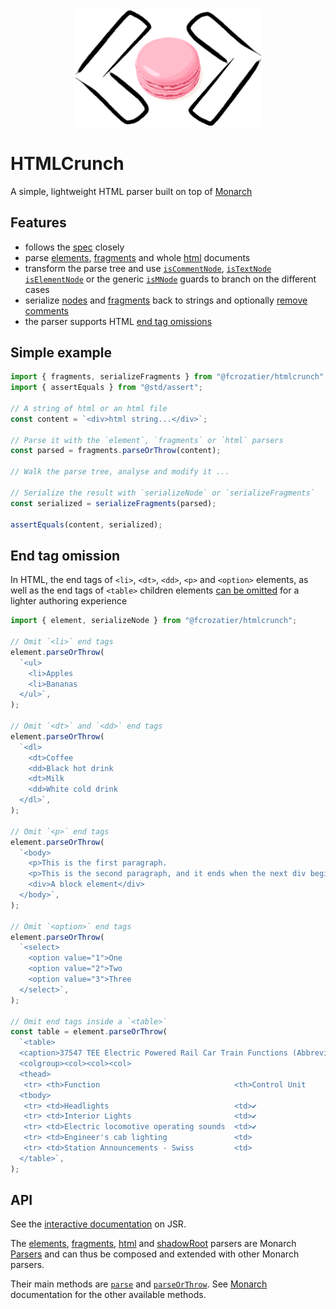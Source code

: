 <div align="center">
  <img src="/assets/htmlcrunch.png" width="300" alt="">
</div>

# HTMLCrunch

A simple, lightweight HTML parser built on top of [Monarch](https://jsr.io/@fcrozatier/monarch)

## Features

- follows the [spec](https://html.spec.whatwg.org/) closely
- parse [elements](https://jsr.io/@fcrozatier/htmlcrunch/doc/~/element),
  [fragments](https://jsr.io/@fcrozatier/htmlcrunch/doc/~/fragments) and whole
  [html](https://jsr.io/@fcrozatier/htmlcrunch/doc/~/html) documents
- transform the parse tree and use [`isCommentNode`](https://jsr.io/@fcrozatier/htmlcrunch/doc/~/isCommentNode), [`isTextNode`](https://jsr.io/@fcrozatier/htmlcrunch/doc/~/isTextNode) [`isElementNode`](https://jsr.io/@fcrozatier/htmlcrunch/doc/~/isElementNode)
  or the generic [`isMNode`](https://jsr.io/@fcrozatier/htmlcrunch/doc/~/isMNode) guards to branch on the different cases
- serialize [nodes](https://jsr.io/@fcrozatier/htmlcrunch/doc/~/serializeNode) and [fragments](https://jsr.io/@fcrozatier/htmlcrunch/doc/~/serializeFragments) back to strings and optionally [remove comments](https://jsr.io/@fcrozatier/htmlcrunch/doc/~/SerializationOptions)
- the parser supports HTML [end tag omissions](#end-tag-omission)

## Simple example

```ts
import { fragments, serializeFragments } from "@fcrozatier/htmlcrunch";
import { assertEquals } from "@std/assert";

// A string of html or an html file
const content = `<div>html string...</div>`;

// Parse it with the `element`, `fragments` or `html` parsers
const parsed = fragments.parseOrThrow(content);

// Walk the parse tree, analyse and modify it ...

// Serialize the result with `serializeNode` or `serializeFragments`
const serialized = serializeFragments(parsed);

assertEquals(content, serialized);
```

## End tag omission

In HTML, the end tags of `<li>`, `<dt>`, `<dd>`, `<p>` and `<option>` elements,
as well as the end tags of `<table>` children elements [can be omitted](https://html.spec.whatwg.org/#syntax-tag-omission) for a lighter authoring experience

```ts
import { element, serializeNode } from "@fcrozatier/htmlcrunch";

// Omit `<li>` end tags
element.parseOrThrow(
  `<ul>
    <li>Apples
    <li>Bananas
  </ul>`,
);

// Omit `<dt>` and `<dd>` end tags
element.parseOrThrow(
  `<dl>
    <dt>Coffee
    <dd>Black hot drink
    <dt>Milk
    <dd>White cold drink
  </dl>`,
);

// Omit `<p>` end tags
element.parseOrThrow(
  `<body>
    <p>This is the first paragraph.
    <p>This is the second paragraph, and it ends when the next div begins.
    <div>A block element</div>
  </body>`,
);

// Omit `<option>` end tags
element.parseOrThrow(
  `<select>
    <option value="1">One
    <option value="2">Two
    <option value="3">Three
  </select>`,
);

// Omit end tags inside a `<table>`
const table = element.parseOrThrow(
  `<table>
  <caption>37547 TEE Electric Powered Rail Car Train Functions (Abbreviated)
  <colgroup><col><col><col>
  <thead>
   <tr> <th>Function                              <th>Control Unit     <th>Central Station
  <tbody>
   <tr> <td>Headlights                            <td>✔                <td>✔
   <tr> <td>Interior Lights                       <td>✔                <td>✔
   <tr> <td>Electric locomotive operating sounds  <td>✔                <td>✔
   <tr> <td>Engineer's cab lighting               <td>                 <td>✔
   <tr> <td>Station Announcements - Swiss         <td>                 <td>✔
  </table>`,
);
```

## API

See the [interactive documentation](https://jsr.io/@fcrozatier/htmlcrunch/doc) on JSR.

The [elements](https://jsr.io/@fcrozatier/htmlcrunch/doc/~/element), [fragments](https://jsr.io/@fcrozatier/htmlcrunch/doc/~/fragments), [html](https://jsr.io/@fcrozatier/htmlcrunch/doc/~/html) and [shadowRoot](https://jsr.io/@fcrozatier/htmlcrunch/doc/~/shadowRoot) parsers are Monarch [Parsers](https://jsr.io/@fcrozatier/monarch/doc/~/Parser) and can thus be composed and extended with other Monarch parsers.

Their main methods are [`parse`](https://jsr.io/@fcrozatier/monarch/doc/~/Parser.prototype.parse) and [`parseOrThrow`](https://jsr.io/@fcrozatier/monarch/doc/~/Parser.prototype.parseOrThrow). See [Monarch](https://jsr.io/@fcrozatier/monarch) documentation for the other available methods.
